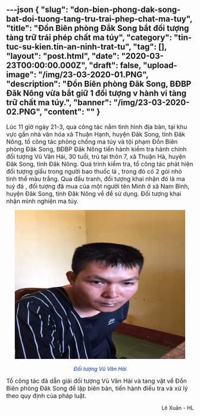 ---json
{
    "slug": "don-bien-phong-dak-song-bat-doi-tuong-tang-tru-trai-phep-chat-ma-tuy",
    "title": "Đồn Biên phòng Đắk Song bắt đối tượng tàng trữ trái phép chất ma túy",
    "category": "tin-tuc-su-kien.tin-an-ninh-trat-tu",
    "tag": [],
    "layout": "post.html",
    "date": "2020-03-23T00:00:00.000Z",
    "draft": false,
    "upload-image": "/img/23-03-2020-01.PNG",
    "description": "Đồn Biên phòng Đăk Song, BĐBP Đăk Nông vừa bắt giữ 1 đối tượng v hành vi tàng trữ chất ma túy.",
    "banner": "/img/23-03-2020-02.PNG",
    "__content__": ""
}
---
<p><span style="font-size:16px">L&uacute;c 11 giờ ng&agrave;y 21-3, qua c&ocirc;ng t&aacute;c nắm t&igrave;nh h&igrave;nh địa b&agrave;n, tại khu vực gần nh&agrave; văn h&oacute;a x&atilde;&nbsp;Thuận Hạnh, huyện Đăk Song, tỉnh Đăk N&ocirc;ng, tổ c&ocirc;ng t&aacute;c ph&ograve;ng chống ma t&uacute;y v&agrave; tội phạm Đồn Bi&ecirc;n ph&ograve;ng Đăk Song, BĐBP Đăk N&ocirc;ng tiến h&agrave;nh kiểm tra h&agrave;nh ch&iacute;nh đối tượng Vũ V&atilde;n Hải, 30 tuổi, tr&uacute; tại th&ocirc;n 7, x&atilde; Thuận H&agrave;, huyện Đăk Song, tỉnh Đăk N&ocirc;ng. Qu&aacute;&nbsp;tr&igrave;nh kiểm tra, tổ c&ocirc;ng t&aacute;c ph&aacute;t hiện đối tượng giấu trong người bao thuốc l&aacute;&nbsp;, trong đ&oacute; c&oacute; 2 g&oacute;i nhỏ tinh thể m&agrave;u trắng. Qua đấu tranh, đối tượng khai nhận đ&oacute; l&agrave; ma tu&yacute; đ&aacute;&nbsp;, đối tượng đ&atilde; mua của một người t&ecirc;n Minh ở x&atilde; Nam B&igrave;nh, huyện Đăk Song, tỉnh Đăk N&ocirc;ng về&nbsp;để sử dụng. Đối tượng khai nhận m&igrave;nh nghiện ma t&uacute;y.</span></p>

<p style="text-align:center"><span style="font-size:16px"><img alt="" src="/img/23-03-2020-01.PNG" /></span></p>

<p style="text-align:center"><span style="color:#0033cc"><em><span style="font-size:14px">Đối tượng Vũ Văn Hải</span></em></span></p>

<p><span style="font-size:16px">Tổ c&ocirc;ng t&aacute;c đ&atilde; dẫn giải đối tượng Vũ Văn Hải v&agrave; tang vật về&nbsp;Đồn Bi&ecirc;n ph&ograve;ng Đăk Song để lập bi&ecirc;n bản, tiến h&agrave;nh điều tra v&agrave; xử l&yacute; theo quy định của ph&aacute;p luật.&nbsp;</span></p>

<p style="text-align:right">L&ecirc; Xu&acirc;n - HL</p>
